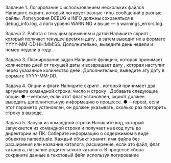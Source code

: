 Задание 1. Логирование с использованием нескольких файлов
Напишите скрипт, который логирует разные типы сообщений в разные файлы.
Логи уровня DEBUG и INFO должны сохраняться в debug_info.log, а логи уровня
WARNING и выше — в warnings_errors.log.

Задача 2. Работа с текущим временем и датой
Напишите скрипт , который получает текущее время и дату , а затем выводит их в
формате YYYY-MM-DD HH:MM:SS. Дополнительно, выведите день недели и номер
недели в году .

Задача 3. Планирование задач
Напишите функцию, которая принимает количество дней от текущей даты и
возвращает дату , которая наступит через указанное количество дней. Дополнительно,
выведите эту дату в формате YYYY-MM-DD.

Задача 4. Опции и флаги
Напишите скрипт , который принимает два аргумента командной строки: число и
строку . Добавьте следующие опции:
● --verbose, если этот флаг установлен, скрипт должен выводить
дополнительную информацию о процессе.
● --repeat, если этот параметр установлен, он должен указывать,
сколько раз повторить строку в выводе.

Задача 5. Запуск из командной строки
Напишите код, который запускается из командной строки и получает на вход путь
до директории на ПК. Соберите информацию о содержимом в виде объектов
namedtuple. Каждый объект хранит: имя файла без расширения или название
каталога, расширение, если это файл, флаг каталога, название родительского
каталога. В процессе сбора сохраните данные в текстовый файл используя
логирование
